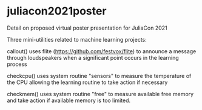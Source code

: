 # juliacon2021poster

Detail on proposed virtual poster presentation for JuliaCon 2021

Three mini-utilities related to machine learning projects:

callout() uses flite (https://github.com/festvox/flite) to announce a message through loudspeakers when a significant point occurs in the learning process

checkcpu() uses system routine "sensors" to measure the temperature of the CPU allowing the learning routine to take action if necessary

checkmem() uses system routine "free" to measure available free memory and take action if available memory is too limited.
